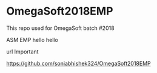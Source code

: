 # OmegaSoft2018EMP
This repo used for OmegaSoft batch #2018

ASM
EMP
hello
hello


url Important 


https://github.com/soniabhishek324/OmegaSoft2018EMP